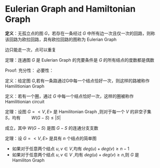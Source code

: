 # Eulerian Graph and Hamiltonian Graph

**定义**：无孤立点的图 $G$，若存在一条经过 $G$ 中所有边一次且仅一次的回路，则称该回路为欧拉回路，具有欧拉回路的图称为 Eulerian Graph

边只能走一次，点可以重复

定理：连通图 $G$ 是 Eulerian Graph 的充要条件是 $G$ 的所有结点的度数都是偶数

Proof:
充分性：
必要性：

定义：给定图 $G$,若有一条路通过G中每一个结点恰好一次，则这样的路被称作 Hamilitionian Graph

定义：若有一个圈，通过 $G$ 中每一个结点恰好一次，这样的圈被称作 Hamilitionian circuit

定理：设图 $G=<V,E>$ 是 Hamilitonian Graph ,则对于每一个 $V$ 的非空子集 $S$，均有
$\qquad W(G−S)≤ |S|$

成立，其中 $W(G−S)$ 是图 $G−S$ 的连通分支支数

定理：设 $G=<V,E>$ 是具有 $n$ 个结点的简单图

- 如果对于任意两个结点 $u,v ∈ V$,均有 $deg⁡(u)+deg⁡(v)≥n−1$
- 如果对于任意两个结点 $u,v ∈ V$ ,均有 $deg⁡(u)+deg⁡(v)≥n$,则 $G$ 是 Hamiliton Graph

